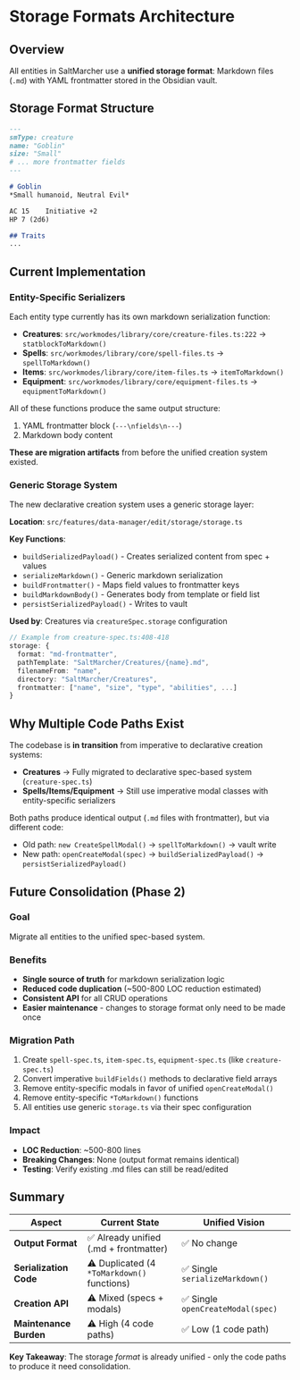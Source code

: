 # Storage Formats Architecture

## Overview

All entities in SaltMarcher use a **unified storage format**: Markdown files (`.md`) with YAML frontmatter stored in the Obsidian vault.

## Storage Format Structure

```markdown
---
smType: creature
name: "Goblin"
size: "Small"
# ... more frontmatter fields
---

# Goblin
*Small humanoid, Neutral Evil*

AC 15    Initiative +2
HP 7 (2d6)

## Traits
...
```

## Current Implementation

### Entity-Specific Serializers

Each entity type currently has its own markdown serialization function:

- **Creatures**: `src/workmodes/library/core/creature-files.ts:222` → `statblockToMarkdown()`
- **Spells**: `src/workmodes/library/core/spell-files.ts` → `spellToMarkdown()`
- **Items**: `src/workmodes/library/core/item-files.ts` → `itemToMarkdown()`
- **Equipment**: `src/workmodes/library/core/equipment-files.ts` → `equipmentToMarkdown()`

All of these functions produce the same output structure:
1. YAML frontmatter block (`---\nfields\n---`)
2. Markdown body content

**These are migration artifacts** from before the unified creation system existed.

### Generic Storage System

The new declarative creation system uses a generic storage layer:

**Location**: `src/features/data-manager/edit/storage/storage.ts`

**Key Functions**:
- `buildSerializedPayload()` - Creates serialized content from spec + values
- `serializeMarkdown()` - Generic markdown serialization
- `buildFrontmatter()` - Maps field values to frontmatter keys
- `buildMarkdownBody()` - Generates body from template or field list
- `persistSerializedPayload()` - Writes to vault

**Used by**: Creatures via `creatureSpec.storage` configuration

```typescript
// Example from creature-spec.ts:408-418
storage: {
  format: "md-frontmatter",
  pathTemplate: "SaltMarcher/Creatures/{name}.md",
  filenameFrom: "name",
  directory: "SaltMarcher/Creatures",
  frontmatter: ["name", "size", "type", "abilities", ...]
}
```

## Why Multiple Code Paths Exist

The codebase is **in transition** from imperative to declarative creation systems:

- **Creatures** → Fully migrated to declarative spec-based system (`creature-spec.ts`)
- **Spells/Items/Equipment** → Still use imperative modal classes with entity-specific serializers

Both paths produce identical output (`.md` files with frontmatter), but via different code:
- Old path: `new CreateSpellModal()` → `spellToMarkdown()` → vault write
- New path: `openCreateModal(spec)` → `buildSerializedPayload()` → `persistSerializedPayload()`

## Future Consolidation (Phase 2)

### Goal
Migrate all entities to the unified spec-based system.

### Benefits
- **Single source of truth** for markdown serialization logic
- **Reduced code duplication** (~500-800 LOC reduction estimated)
- **Consistent API** for all CRUD operations
- **Easier maintenance** - changes to storage format only need to be made once

### Migration Path
1. Create `spell-spec.ts`, `item-spec.ts`, `equipment-spec.ts` (like `creature-spec.ts`)
2. Convert imperative `buildFields()` methods to declarative field arrays
3. Remove entity-specific modals in favor of unified `openCreateModal()`
4. Remove entity-specific `*ToMarkdown()` functions
5. All entities use generic `storage.ts` via their spec configuration

### Impact
- **LOC Reduction**: ~500-800 lines
- **Breaking Changes**: None (output format remains identical)
- **Testing**: Verify existing .md files can still be read/edited

## Summary

| Aspect | Current State | Unified Vision |
|--------|--------------|----------------|
| **Output Format** | ✅ Already unified (.md + frontmatter) | ✅ No change |
| **Serialization Code** | ⚠️ Duplicated (4 `*ToMarkdown()` functions) | ✅ Single `serializeMarkdown()` |
| **Creation API** | ⚠️ Mixed (specs + modals) | ✅ Single `openCreateModal(spec)` |
| **Maintenance Burden** | ⚠️ High (4 code paths) | ✅ Low (1 code path) |

**Key Takeaway**: The storage *format* is already unified - only the code paths to produce it need consolidation.
